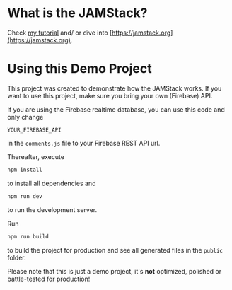 # What is the JAMStack?
Check [my tutorial](https://academind.com/learn/javascript/what-is-the-jamstack) and/ or dive into [https://jamstack.org](https://jamstack.org).

# Using this Demo Project
This project was created to demonstrate how the JAMStack works. If you want to use this project, make sure you bring your own (Firebase) API.

If you are using the Firebase realtime database, you can use this code and only change

```
YOUR_FIREBASE_API
```

in the `comments.js` file to your Firebase REST API url.

Thereafter, execute

```sh
npm install
```

to install all dependencies and

```sh
npm run dev
```

to run the development server.

Run

```sh
npm run build
```

to build the project for production and see all generated files in the `public` folder.

Please note that this is just a demo project, it's **not** optimized, polished or battle-tested for production!